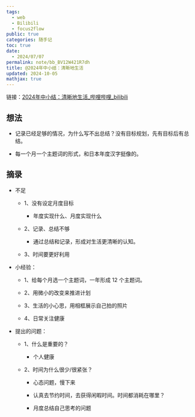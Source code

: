 ```yaml
---
tags:
  - web
  - Bilibili
  - focus2flow
public: true
categories: 随手记
toc: true
date:
  - 2024/07/07
permalink: note/bb_BV12W421R7dh
title: @2024年中小结：清晰地生活
updated: 2024-10-05
mathjax: true
---
```


链接：[2024年中小结：清晰地生活_哔哩哔哩_bilibili](https://www.bilibili.com/video/BV12W421R7dh/)

<!--more-->

## 想法

  + 记录已经足够的情况，为什么写不出总结？没有目标规划，先有目标后有总结。

  + 每一个月一个主题词的形式，和日本年度汉字挺像的。

## 摘录

  + 不足

    + 1、没有设定月度目标

      + 年度实现什么、月度实现什么

    + 2、记录、总结不够

      + 通过总结和记录，形成对生活更清晰的认知。

    + 3、时间要更好利用

  + 小经验：

    + 1、给每个月选一个主题词，一年形成 12 个主题词。

    + 2、用微小的改变来推进计划

    + 3、生活的小心思，用相框展示自己拍的照片

    + 4、日常关注健康

  + 提出的问题：

    + 1、什么是重要的？

      + 个人健康

    + 2、时间为什么很少/很紧张？

      + 心态问题，慢下来

      + 认真去节约时间，去获得闲暇时间。时间都消耗在哪里？

      + 月度总结自己思考的问题
